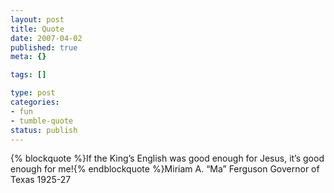 ```yaml
--- 
layout: post
title: Quote
date: 2007-04-02
published: true
meta: {}

tags: []

type: post
categories: 
- fun
- tumble-quote
status: publish
---
```

{% blockquote %}If the King&#8217;s English was good enough for Jesus, it&#8217;s good enough for me!{% endblockquote %}Miriam A. &#8220;Ma&#8221; Ferguson Governor of Texas 1925-27
